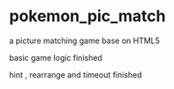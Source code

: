 pokemon_pic_match
=================

a picture matching game base on HTML5 

basic game logic finished

hint , rearrange and timeout finished
